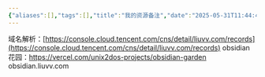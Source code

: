 ```yaml
---
{"aliases":[],"tags":[],"title":"我的资源备注","date":"2025-05-31T11:44:42Z","date_modify":"2025-05-31T11:51:29Z","dg-publish":true,"permalink":"/300_Publish/我的资源备注/","dgPassFrontmatter":true,"noteIcon":""}
---
```


域名解析：[https://console.cloud.tencent.com/cns/detail/liuvv.com/records](https://console.cloud.tencent.com/cns/detail/liuvv.com/records)
obsidian 花园：https://vercel.com/unix2dos-projects/obsidian-garden
obsidian.liuvv.com
